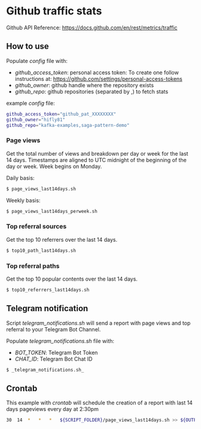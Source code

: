 # Github traffic stats

Github API Reference:
https://docs.github.com/en/rest/metrics/traffic

## How to use

Populate _config_ file with:

 - _github_access_token_: personal access token: To create one follow instructions at: https://github.com/settings/personal-access-tokens
 - _github_owner_: github handle where the repository exists
 - _github_repo_: github repositories (separated by ,) to fetch stats

example _config_ file:

```bash
github_access_token="github_pat_XXXXXXXX"
github_owner="hifly81"
github_repo="kafka-examples,saga-pattern-demo"
```

### Page views

Get the total number of views and breakdown per day or week for the last 14 days. Timestamps are aligned to UTC midnight of the beginning of the day or week. Week begins on Monday.

Daily basis:

```bash
$ page_views_last14days.sh
```

Weekly basis:

```bash
$ page_views_last14days_perweek.sh
```

### Top referral sources

Get the top 10 referrers over the last 14 days.

```bash
$ top10_path_last14days.sh
```

### Top referral paths

Get the top 10 popular contents over the last 14 days.

```bash
$ top10_referrers_last14days.sh
```

## Telegram notification

Script _telegram_notifications.sh_ will send a report with page views and top referral to your Telegram Bot Channel.

Populate _telegram_notifications.sh_ file with:

 - _BOT_TOKEN_: Telegram Bot Token
 - _CHAT_ID_: Telegram Bot Chat ID

```bash
$ _telegram_notifications.sh_
```

## Crontab

This example with _crontab_ will schedule the creation of a report with last 14 days pageviews every day at 2:30pm

```bash
30  14  *   *   *   ${SCRIPT_FOLDER}/page_views_last14days.sh >> ${OUTPUT_FOLDER}/"pageviews14days_$(date +\%Y-\%m-\%d).log"
```
